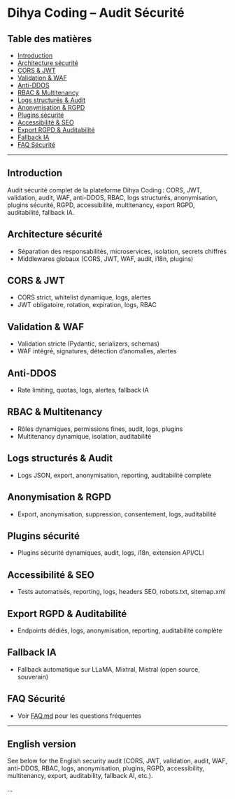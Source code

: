 # Dihya Coding – Audit Sécurité

## Table des matières
- [Introduction](#introduction)
- [Architecture sécurité](#architecture-sécurité)
- [CORS & JWT](#cors--jwt)
- [Validation & WAF](#validation--waf)
- [Anti-DDOS](#anti-ddos)
- [RBAC & Multitenancy](#rbac--multitenancy)
- [Logs structurés & Audit](#logs-structurés--audit)
- [Anonymisation & RGPD](#anonymisation--rgpd)
- [Plugins sécurité](#plugins-sécurité)
- [Accessibilité & SEO](#accessibilité--seo)
- [Export RGPD & Auditabilité](#export-rgpd--auditabilité)
- [Fallback IA](#fallback-ia)
- [FAQ Sécurité](#faq-sécurité)

---

## Introduction
Audit sécurité complet de la plateforme Dihya Coding : CORS, JWT, validation, audit, WAF, anti-DDOS, RBAC, logs structurés, anonymisation, plugins sécurité, RGPD, accessibilité, multitenancy, export RGPD, auditabilité, fallback IA.

## Architecture sécurité
- Séparation des responsabilités, microservices, isolation, secrets chiffrés
- Middlewares globaux (CORS, JWT, WAF, audit, i18n, plugins)

## CORS & JWT
- CORS strict, whitelist dynamique, logs, alertes
- JWT obligatoire, rotation, expiration, logs, RBAC

## Validation & WAF
- Validation stricte (Pydantic, serializers, schemas)
- WAF intégré, signatures, détection d’anomalies, alertes

## Anti-DDOS
- Rate limiting, quotas, logs, alertes, fallback IA

## RBAC & Multitenancy
- Rôles dynamiques, permissions fines, audit, logs, plugins
- Multitenancy dynamique, isolation, auditabilité

## Logs structurés & Audit
- Logs JSON, export, anonymisation, reporting, auditabilité complète

## Anonymisation & RGPD
- Export, anonymisation, suppression, consentement, logs, auditabilité

## Plugins sécurité
- Plugins sécurité dynamiques, audit, logs, i18n, extension API/CLI

## Accessibilité & SEO
- Tests automatisés, reporting, logs, headers SEO, robots.txt, sitemap.xml

## Export RGPD & Auditabilité
- Endpoints dédiés, logs, anonymisation, reporting, auditabilité complète

## Fallback IA
- Fallback automatique sur LLaMA, Mixtral, Mistral (open source, souverain)

## FAQ Sécurité
- Voir [FAQ.md](FAQ.md) pour les questions fréquentes

---

## English version
See below for the English security audit (CORS, JWT, validation, audit, WAF, anti-DDOS, RBAC, logs, anonymisation, plugins, RGPD, accessibility, multitenancy, export, auditability, fallback AI, etc.).

...

